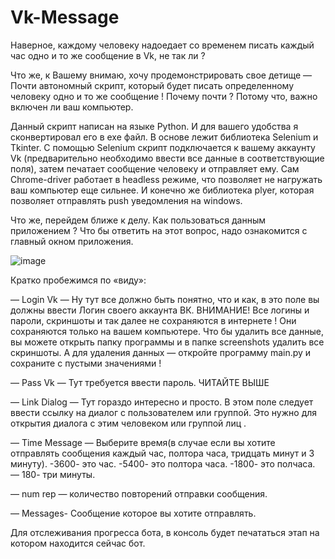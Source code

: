 ﻿# Vk-Message
 
 Наверное, каждому человеку надоедает со временем писать каждый час одно и то же сообщение в Vk, не так ли ?

Что же, к Вашему внимаю, хочу продемонстрировать свое детище — Почти автономный скрипт, который будет писать определенному человеку одно и то же сообщение ! Почему почти ? Потому что, важно включен ли ваш компьютер.

Данный скрипт написан на языке Python. И для вашего удобства я сконвертировал его в exe файл. В основе лежит библиотека Selenium и Tkinter. С помощью Selenium скрипт подключается к вашему аккаунту Vk (предварительно необходимо ввести все данные в соответствующие поля), затем печатает сообщение человеку и отправляет ему. Сам Chrome-driver работает в headless режиме, что позволяет не нагружать ваш компьютер еще сильнее. И конечно же библиотека plyer, которая позволяет отправлять push уведомления на windows.

Что же, перейдем ближе к делу. Как пользоваться данным приложением ? Что бы ответить на этот вопрос, надо ознакомится с главный окном приложения.

![image](https://user-images.githubusercontent.com/80205178/193112170-ac7b8b86-4b9a-4bc3-82e9-f9dfe08bed2c.png)

Кратко пробежимся по «виду»:

— Login Vk — Ну тут все должно быть понятно, что и как, в это поле вы должны ввести Логин своего аккаунта ВК. ВНИМАНИЕ! Все логины и пароли, скриншоты и так далее не сохраняются в интернете ! Они сохраняются только на вашем компьютере. Что бы удалить все данные, вы можете открыть папку программы и в папке screenshots удалить все скриншоты. А для удаления данных — откройте программу main.py и сохраните с пустыми значениями !

— Pass Vk — Тут требуется ввести пароль. ЧИТАЙТЕ ВЫШЕ

— Link Dialog — Тут гораздо интересно и просто. В этом поле следует ввести ссылку на диалог с пользователем или группой. Это нужно для открытия диалога с этим человеком или группой лиц .

— Time Message — Выберите время(в случае если вы хотите отправлять сообщения каждый час, полтора часа, тридцать минут и 3 минуту). -3600- это час. -5400- это полтора часа. -1800- это полчаса. — 180- три минуты.

— num rep — количество повторений отправки сообщения.

— Messages- Сообщение которое вы хотите отправлять.

Для отслеживания прогресса бота, в консоль будет печататься этап на котором находится сейчас бот.
